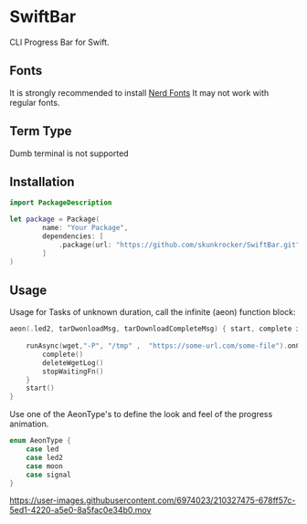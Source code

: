 # SwiftBar

CLI Progress Bar for Swift.
## Fonts
It is strongly recommended to install [Nerd Fonts](https://www.nerdfonts.com)
It may not work with regular fonts.
## Term Type
Dumb terminal is not supported

## Installation
```swift
import PackageDescription

let package = Package(
        name: "Your Package",
        dependencies: [
            .package(url: "https://github.com/skunkrocker/SwiftBar.git", from: "1.0.1")
        ]
)
```

## Usage
Usage for Tasks of unknown duration, call the infinite (aeon) function block: 

```swift
aeon(.led2, tarDwonloadMsg, tarDownloadCompleteMsg) { start, complete in
            
    runAsync(wget,"-P", "/tmp" ,  "https://some-url.com/some-file").onCompletion { command in
        complete()
        deleteWgetLog()
        stopWaitingFn()
    }
    start()
}
```

Use one of the AeonType's to define the look and feel of the progress animation.
```swift
enum AeonType {
    case led
    case led2
    case moon
    case signal
}
```



https://user-images.githubusercontent.com/6974023/210327475-678ff57c-5ed1-4220-a5e0-8a5fac0e34b0.mov

